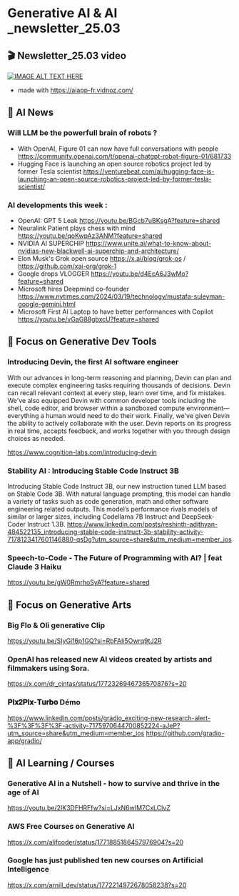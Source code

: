 # Generative AI & AI _newsletter_25.03

## 🎬 Newsletter_25.03 video 

[![IMAGE ALT TEXT HERE](https://img.youtube.com/vi/5BPlf4jZnpw/0.jpg)](https://www.youtube.com/watch?v=5BPlf4jZnpw)
- made with https://aiapp-fr.vidnoz.com/

## 🚀  AI News 

### Will LLM be the powerfull brain of robots ? 
- With OpenAI, Figure 01 can now have full conversations with people
https://community.openai.com/t/openai-chatgpt-robot-figure-01/681733
- Hugging Face is launching an open source robotics project led by former Tesla scientist
https://venturebeat.com/ai/hugging-face-is-launching-an-open-source-robotics-project-led-by-former-tesla-scientist/

### AI developments this week :
- OpenAI: GPT 5 Leak https://youtu.be/BGcb7uBKsgA?feature=shared
- Neuralink Patient plays chess with mind https://youtu.be/qoKwpAz3ANM?feature=shared
- NVIDIA AI SUPERCHIP https://www.unite.ai/what-to-know-about-nvidias-new-blackwell-ai-superchip-and-architecture/
- Elon Musk's Grok open source https://x.ai/blog/grok-os / https://github.com/xai-org/grok-1
- Google drops VLOGGER https://youtu.be/d4EcA6J3wMo?feature=shared
- Microsoft hires Deepmind co-founder https://www.nytimes.com/2024/03/19/technology/mustafa-suleyman-google-gemini.html
- Microsoft First AI Laptop to have better performances with Copilot https://youtu.be/vGaG88gbxcU?feature=shared


## 🎯 Focus on Generative Dev Tools 
### Introducing Devin, the first AI software engineer

With our advances in long-term reasoning and planning, Devin can plan and execute complex engineering tasks requiring thousands of decisions. Devin can recall relevant context at every step, learn over time, and fix mistakes.
We've also equipped Devin with common developer tools including the shell, code editor, and browser within a sandboxed compute environment—everything a human would need to do their work.
Finally, we've given Devin the ability to actively collaborate with the user. Devin reports on its progress in real time, accepts feedback, and works together with you through design choices as needed.

https://www.cognition-labs.com/introducing-devin

### Stability AI : Introducing Stable Code Instruct 3B
Introducing Stable Code Instruct 3B, our new instruction tuned LLM based on Stable Code 3B. With natural language prompting, this model can handle a variety of tasks such as code generation, math and other software engineering related outputs.
This model’s performance rivals models of similar or larger sizes, including Codellama 7B Instruct and DeepSeek-Coder Instruct 1.3B. 
https://www.linkedin.com/posts/reshinth-adithyan-484522135_introducing-stable-code-instruct-3b-stability-activity-7178123417601146880-qsDg?utm_source=share&utm_medium=member_ios

### Speech-to-Code - The Future of Programming with AI? | feat Claude 3 Haiku
https://youtu.be/gW0RmrhoSyA?feature=shared


## 🎯 Focus on Generative Arts 

### Big Flo & Oli generative Clip 
https://youtu.be/SIyGif6p1GQ?si=RbFAIi5Owrq9tJ2R

### OpenAI has released new AI videos created by artists and filmmakers using Sora.
https://x.com/dr_cintas/status/1772326946736570876?s=20

### 𝐏𝐢𝐱𝟐𝐏𝐢𝐱-𝐓𝐮𝐫𝐛𝐨 Démo 
https://www.linkedin.com/posts/gradio_exciting-new-research-alert-%3F%3F%3F%3F-activity-7175970644700852224-aJeP?utm_source=share&utm_medium=member_ios
https://github.com/gradio-app/gradio/


## 📖 AI Learning / Courses 

### Generative AI in a Nutshell - how to survive and thrive in the age of AI
https://youtu.be/2IK3DFHRFfw?si=LJxN6wIM7CxLClvZ

### AWS Free Courses on Generative AI 
https://x.com/alifcoder/status/1771885186457976904?s=20

### Google has just published ten new courses on Artificial Intelligence
https://x.com/arnill_dev/status/1772214972678058238?s=20







